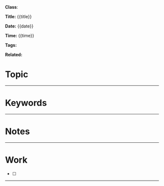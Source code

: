 **Class**: 

**Title:** {{title}}

**Date:** {{date}}

**Time:** {{time}}

**Tags:**

**Related:**
# Topic



---
# Keywords



--- 
# Notes



---
# Work

- [ ] 

---
